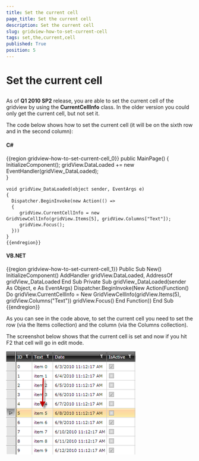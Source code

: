 ```yaml
---
title: Set the current cell
page_title: Set the current cell
description: Set the current cell
slug: gridview-how-to-set-current-cell
tags: set,the,current,cell
published: True
position: 5
---
```


# Set the current cell



## 

As of __Q1 2010 SP2__ release, you are able to set the current cell of the gridview by using the __CurrentCellInfo__ class. In the older version you could only get the current cell, but not set it.

The code below shows how to set the current cell (it will be on the sixth row and in the second column):

#### __C#__

{{region gridview-how-to-set-current-cell_0}}
	public MainPage()
	{
	   InitializeComponent(); 
	   gridView.DataLoaded += new EventHandler<EventArgs>(gridView_DataLoaded);  
	}
	
	void gridView_DataLoaded(object sender, EventArgs e)
	{
	  Dispatcher.BeginInvoke(new Action(() =>
	  {
	     gridView.CurrentCellInfo = new GridViewCellInfo(gridView.Items[5], gridView.Columns["Text"]);
	     gridView.Focus();  
	  }))
	}
	{{endregion}}



#### __VB.NET__

{{region gridview-how-to-set-current-cell_1}}
	Public Sub New()
	 InitializeComponent()
	 AddHandler gridView.DataLoaded, AddressOf gridView_DataLoaded
	End Sub
	Private Sub gridView_DataLoaded(sender As Object, e As EventArgs)
	 Dispatcher.BeginInvoke(New Action(Function() Do
	   gridView.CurrentCellInfo = New GridViewCellInfo(gridView.Items(5), gridView.Columns("Text"))
	   gridView.Focus()
	 End Function))
	End Sub
	{{endregion}}



As you can see in the code above, to set the current cell you need to set the row (via the Items collection) and the column (via the Columns collection).

The screenshot below shows that the current cell is set and now if you hit F2 that cell will go in edit mode.

![](images/gridview_set_current_cell.png)


